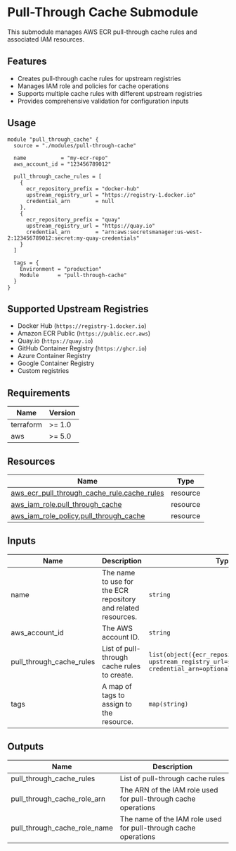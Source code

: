 # Pull-Through Cache Submodule

This submodule manages AWS ECR pull-through cache rules and associated IAM resources.

## Features

- Creates pull-through cache rules for upstream registries
- Manages IAM role and policies for cache operations
- Supports multiple cache rules with different upstream registries
- Provides comprehensive validation for configuration inputs

## Usage

```hcl
module "pull_through_cache" {
  source = "./modules/pull-through-cache"

  name           = "my-ecr-repo"
  aws_account_id = "123456789012"

  pull_through_cache_rules = [
    {
      ecr_repository_prefix = "docker-hub"
      upstream_registry_url = "https://registry-1.docker.io"
      credential_arn        = null
    },
    {
      ecr_repository_prefix = "quay"
      upstream_registry_url = "https://quay.io"
      credential_arn        = "arn:aws:secretsmanager:us-west-2:123456789012:secret:my-quay-credentials"
    }
  ]

  tags = {
    Environment = "production"
    Module      = "pull-through-cache"
  }
}
```

## Supported Upstream Registries

- Docker Hub (`https://registry-1.docker.io`)
- Amazon ECR Public (`https://public.ecr.aws`)
- Quay.io (`https://quay.io`)
- GitHub Container Registry (`https://ghcr.io`)
- Azure Container Registry
- Google Container Registry
- Custom registries

## Requirements

| Name | Version |
|------|---------|
| terraform | >= 1.0 |
| aws | >= 5.0 |

## Resources

| Name | Type |
|------|------|
| [aws_ecr_pull_through_cache_rule.cache_rules](https://registry.terraform.io/providers/hashicorp/aws/latest/docs/resources/ecr_pull_through_cache_rule) | resource |
| [aws_iam_role.pull_through_cache](https://registry.terraform.io/providers/hashicorp/aws/latest/docs/resources/iam_role) | resource |
| [aws_iam_role_policy.pull_through_cache](https://registry.terraform.io/providers/hashicorp/aws/latest/docs/resources/iam_role_policy) | resource |

## Inputs

| Name | Description | Type | Default | Required |
|------|-------------|------|---------|:--------:|
| name | The name to use for the ECR repository and related resources. | `string` | n/a | yes |
| aws_account_id | The AWS account ID. | `string` | n/a | yes |
| pull_through_cache_rules | List of pull-through cache rules to create. | `list(object({ecr_repository_prefix=string, upstream_registry_url=string, credential_arn=optional(string)}))` | `[]` | no |
| tags | A map of tags to assign to the resource. | `map(string)` | `{}` | no |

## Outputs

| Name | Description |
|------|-------------|
| pull_through_cache_rules | List of pull-through cache rules |
| pull_through_cache_role_arn | The ARN of the IAM role used for pull-through cache operations |
| pull_through_cache_role_name | The name of the IAM role used for pull-through cache operations |